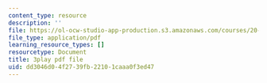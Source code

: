 ```yaml
---
content_type: resource
description: ''
file: https://ol-ocw-studio-app-production.s3.amazonaws.com/courses/20-219-becoming-the-next-bill-nye-writing-and-hosting-the-educational-show-january-iap-2015/dd3046d04f2739fb22101caaa0f3ed47_ZCO2uAbgv6Y.pdf
file_type: application/pdf
learning_resource_types: []
resourcetype: Document
title: 3play pdf file
uid: dd3046d0-4f27-39fb-2210-1caaa0f3ed47
---
```

